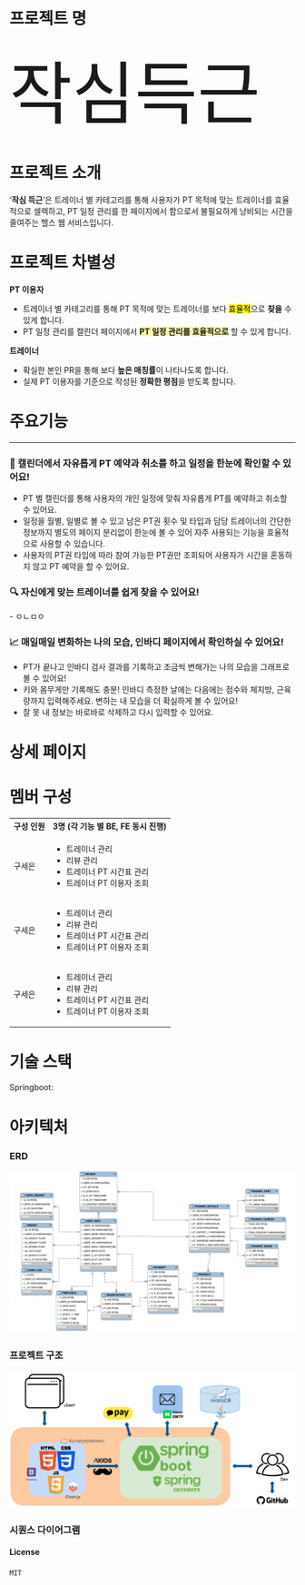 # 프로젝트 명
<span style="font-size:3vh">작심득근</span>

# 프로젝트 소개

‘**작심 득근**’은 트레이너 별 카테고리를 통해 사용자가 PT 목적에 맞는 트레이너를 효율적으로 셀렉하고, PT 일정 관리를 한 페이지에서 함으로서 불필요하게 낭비되는 시간을 줄여주는 헬스 웹 서비스입니다.

# 프로젝트 차별성

**PT 이용자**

- 트레이너 별 카테고리를 통해 PT 목적에 맞는 트레이너를 보다 <mark>효율적</mark>으로 **찾을** 수 있게 합니다.
- PT 일정 관리를 캘린더 페이지에서 <span style="background-color:#fff5b1">**PT 일정 관리를 효율적으로**</span> 할 수 있게 합니다.

**트레이너**

- 확실한 본인 PR을 통해 보다 **높은 매칭률**이 나타나도록 합니다.
- 실제 PT 이용자를 기준으로 작성된 **정확한 평점**을 받도록 합니다.

# 주요기능
<hr>


<h3> 📆 캘린더에서 자유롭게 PT 예약과 취소를 하고 일정을 한눈에 확인할 수 있어요!</h3>

  - PT 별 캘린더를 통해 사용자의 개인 일정에 맞춰 자유롭게 PT를 예약하고 취소할 수 있어요.
  - 일정을 월별, 일별로 볼 수 있고 남은 PT권 횟수 및 타입과 담당 트레이너의 간단한 정보까지 별도의 페이지 분리없이 한눈에 볼 수 있어 자주 사용되는 기능을 효율적으로 사용할 수 있습니다.
  - 사용자의 PT권 타입에 따라 참여 가능한 PT권만 조회되어 사용자가 시간을 혼동하지 않고 PT 예약을 할 수 있어요.

<h3> 🔍 자신에게 맞는 트레이너를 쉽게 찾을 수 있어요!</h3>
  - ㅇㄴㅁㅇ

<h3> 📈 매일매일 변화하는 나의 모습, 인바디 페이지에서 확인하실 수 있어요!</h3>

  - PT가 끝나고 인바디 검사 결과를 기록하고 조금씩 변해가는 나의 모습을 그래프로 볼 수 있어요!
  - 키와 몸무게만 기록해도 충분! 인바디 측정한 날에는 다음에는 점수와 체지방, 근육량까지 입력해주세요. 변하는 내 모습을 더 확실하게 볼 수 있어요!
  - 잘 못 내 정보는 바로바로 삭제하고 다시 입력할 수 있어요.

# 상세 페이지

# 멤버 구성

<table>
    <tr>
        <th>구성 인원</th>
        <th>3명 (각 기능 별 BE, FE 동시 진행)</th>
    </tr>
    <tr>
        <td>구세은</td>
        <td>
            <ul>
                <li>트레이너 관리</li>
                <li>리뷰 관리</li>
                <li>트레이너 PT 시간표 관리</li>
                <li>트레이너 PT 이용자 조회</li>
            </ul>
        </td>
    </tr>
    <tr>
        <td>구세은</td>
        <td>
            <ul>
                <li>트레이너 관리</li>
                <li>리뷰 관리</li>
                <li>트레이너 PT 시간표 관리</li>
                <li>트레이너 PT 이용자 조회</li>
            </ul>
        </td>
    </tr>
    <tr>
        <td>구세은</td>
        <td>
            <ul>
                <li>트레이너 관리</li>
                <li>리뷰 관리</li>
                <li>트레이너 PT 시간표 관리</li>
                <li>트레이너 PT 이용자 조회</li>
            </ul>
        </td>
    </tr>
</table>

# 기술 스택

 
Springboot:

# 아키텍처


### ERD
![ERD](./docs/img/ERD.png)

### 프로젝트 구조
![structure](./docs/img/Structure.png)


### 시퀀스 다이어그램


#### License
`MIT` 